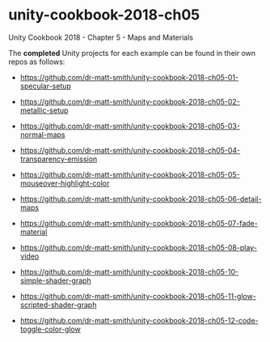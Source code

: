 # unity-cookbook-2018-ch05
Unity Cookbook 2018 - Chapter 5 - Maps and Materials

The **completed** Unity projects for each example can be found in their own repos as follows:

- https://github.com/dr-matt-smith/unity-cookbook-2018-ch05-01-specular-setup

- https://github.com/dr-matt-smith/unity-cookbook-2018-ch05-02-metallic-setup

- https://github.com/dr-matt-smith/unity-cookbook-2018-ch05-03-normal-maps

- https://github.com/dr-matt-smith/unity-cookbook-2018-ch05-04-transparency-emission

- https://github.com/dr-matt-smith/unity-cookbook-2018-ch05-05-mouseover-highlight-color

- https://github.com/dr-matt-smith/unity-cookbook-2018-ch05-06-detail-maps

- https://github.com/dr-matt-smith/unity-cookbook-2018-ch05-07-fade-material

- https://github.com/dr-matt-smith/unity-cookbook-2018-ch05-08-play-video


- https://github.com/dr-matt-smith/unity-cookbook-2018-ch05-10-simple-shader-graph

- https://github.com/dr-matt-smith/unity-cookbook-2018-ch05-11-glow-scripted-shader-graph

- https://github.com/dr-matt-smith/unity-cookbook-2018-ch05-12-code-toggle-color-glow
